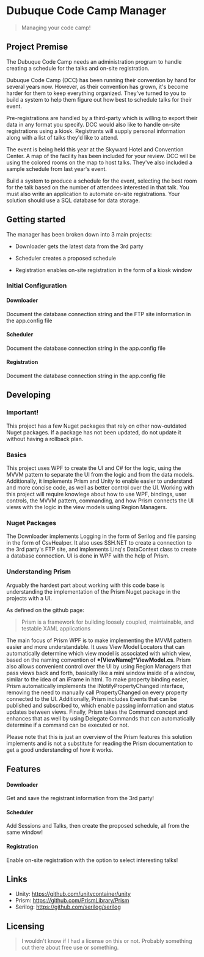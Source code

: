 # Dubuque Code Camp Manager
> Managing your code camp!

## Project Premise
The Dubuque Code Camp needs an administration program to handle creating a schedule for the talks and on-site registration.

Dubuque Code Camp (DCC) has been running their convention by hand for several years now.  However, as their convention has grown, it's become harder for them to keep everything organized.  They've turned to you to build a system to help them figure out how best to schedule talks for their event.

Pre-registrations are handled by a third-party which is willing to export their data in any format you specify.  DCC would also like to handle on-site registrations using a kiosk.  Registrants will supply personal information along with a list of talks they'd like to attend.

The event is being held this year at the Skyward Hotel and Convention Center.  A map of the facility has been included for your review.  DCC will be using the colored rooms on the map to host talks.  They've also included a sample schedule from last year's event.

Build a system to produce a schedule for the event, selecting the best room for the talk based on the number of attendees interested in that talk.  You must also write an application to automate on-site registrations.  Your solution should use a SQL database for data storage.

## Getting started

The manager has been broken down into 3 main projects:

- Downloader gets the latest data from the 3rd party

- Scheduler creates a proposed schedule

- Registration enables on-site registration in the form of a kiosk window

### Initial Configuration

#### Downloader

Document the database connection string and the FTP site information in the app.config file

#### Scheduler

Document the database connection string in the app.config file

#### Registration

Document the database connection string in the app.config file

## Developing

### Important!

This project has a few Nuget packages that rely on other now-outdated Nuget packages.
If a package has not been updated, do not update it without having a rollback plan.

### Basics

This project uses WPF to create the UI and C# for the logic, using the MVVM pattern to separate
the UI from the logic and from the data models.  Additionally, it implements Prism and Unity to
enable easier to understand and more concise code, as well as better control over the UI.
Working with this project will require knowlege about how to use WPF, bindings, user controls,
the MVVM pattern, commanding, and how Prism connects the UI views with the logic in
the view models using Region Managers.

### Nuget Packages

The Downloader implements Logging in the form of Serilog and file parsing in the form of CsvHealper.
It also uses SSH.NET to create a connection to the 3rd party's FTP site, and implements Linq's DataContext 
class to create a database connection.
UI is done in WPF with the help of Prism.


### Understanding Prism

Arguably the hardest part about working with this code base is understanding the implementation of
the Prism Nuget package in the projects with a UI.

As defined on the github page:
> Prism is a framework for building loosely coupled, maintainable, and testable XAML applications

The main focus of Prism WPF is to make implementing the MVVM pattern easier and more understandable.
It uses View Model Locators that can automatically determine which view model is associated with which view,
based on the naming convention of __*[ViewName]*ViewModel.cs__.  Prism also allows convenient control
over the UI by using Region Managers that pass views back and forth, basically like a mini window inside
of a window, similar to the idea of an iFrame in html.  To make property binding easier, Prism automatically
implements the INotifyPropertyChanged interface, removing the need to manually call PropertyChanged on
every property connected to the UI.  Additionally, Prism includes Events that can be
published and subscribed to, which enable passing information and status updates between views.  Finally,
Prism takes the Command concept and enhances that as well by using Delegate Commands that can automatically
determine if a command can be executed or not.

Please note that this is just an overview of the Prism features this solution implements and is not
a substitute for reading the Prism documentation to get a good understanding of how it works.

## Features

#### Downloader

Get and save the registrant information from the 3rd party!

#### Scheduler

Add Sessions and Talks, then create the proposed schedule, all from the same window!

#### Registration

Enable on-site registration with the option to select interesting talks!

## Links



- Unity: https://github.com/unitycontainer/unity
- Prism: https://github.com/PrismLibrary/Prism
- Serilog: https://github.com/serilog/serilog


## Licensing

> I wouldn't know if I had a license on this or not.  Probably something out there about free use or something.
